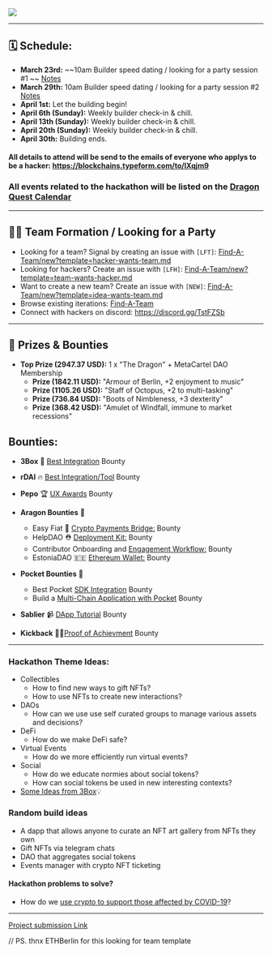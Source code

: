![](https://i.imgur.com/sFnh2Wy.png)

---

## 🗓 Schedule:
- **March 23rd:** ~~10am Builder speed dating / looking for a party session #1 ~~
[Notes](https://hackmd.io/uE7yf-gISFC98lhDL6Uv-A)
- **March 29th:** 10am Builder speed dating / looking for a party session #2 [Notes](https://hackmd.io/9Rp10RipTo-mGscYoS11Tw)
- **April 1st:** Let the building begin! 
- **April 6th (Sunday):** Weekly builder check-in & chill.
- **April 13th (Sunday):** Weekly builder check-in & chill.
- **April 20th (Sunday):** Weekly builder check-in & chill.
- **April 30th:** Building ends.

#### All details to attend will be send to the emails of everyone who applys to be a hacker: https://blockchains.typeform.com/to/lXqjm9

### All events related to the hackathon will be listed on the [Dragon Quest Calendar](https://calendar.google.com/calendar?cid=Y3FtdTZwOGs3YmRudmdxNm5zaG80aHJ2aThAZ3JvdXAuY2FsZW5kYXIuZ29vZ2xlLmNvbQ) 

---

## 🧙‍♂️ Team Formation / Looking for a Party 

-   Looking for a team? Signal by creating an issue with `[LFT]`: [Find-A-Team/new?template=hacker-wants-team.md](https://github.com/metacartel/dragon-quest/issues/new?template=hacker-wants-team.md)
-   Looking for hackers? Create an issue with `[LFH]`: [Find-A-Team/new?template=team-wants-hacker.md](https://github.com/metacartel/dragon-quest/issues/new?template=team-wants-hacker.md)
-   Want to create a new team? Create an issue with `[NEW]`: [Find-A-Team/new?template=idea-wants-team.md](https://github.com/metacartel/dragon-quest/issues/new?template=idea-wants-team.md)
-   Browse existing iterations: [Find-A-Team](https://github.com/metacartel/dragon-quest/issues)
-   Connect with hackers on discord: https://discord.gg/TstFZSb

---

## 🐉 Prizes & Bounties

- **Top Prize (2947.37 USD):** 1 x "The Dragon" + MetaCartel DAO Membership
    - **Prize (1842.11 USD):** "Armour of Berlin, +2 enjoyment to music"
    - **Prize (1105.26 USD):** "Staff of Octopus, +2 to multi-tasking" 
    - **Prize (736.84 USD):** "Boots of Nimbleness, +3 dexterity" 
    - **Prize (368.42 USD):** "Amulet of Windfall, immune to market recessions" 

## Bounties: 

- **3Box** :tada: [Best Integration](https://explorer.bounties.network/bounty/3920) Bounty
- **rDAI** :fire: [Best Integration/Tool](https://explorer.bounties.network/bounty/3921) Bounty
- **Pepo** 🏆 [UX Awards](https://explorer.bounties.network/bounty/3922) Bounty

- **Aragon Bounties** 🦅
    - Easy Fiat :bridge_at_night: [Crypto Payments Bridge:](https://explorer.bounties.network/bounty/3925) Bounty
    - HelpDAO ⛑ [Deployment Kit:](https://explorer.bounties.network/bounty/3926) Bounty
    - Contributor Onboarding and [Engagement Workflow:](https://explorer.bounties.network/bounty/3928) Bounty
    - EstoniaDAO 🇪🇪 [Ethereum Wallet:](https://explorer.bounties.network/bounty/3930) Bounty
- **Pocket Bounties** 👖
    - Best Pocket [SDK Integration](https://explorer.bounties.network/bounty/3932) Bounty
    - Build a [Multi-Chain Application with Pocket](https://explorer.bounties.network/bounty/3933) Bounty
- **Sablier** 📹 [DApp Tutorial](https://explorer.bounties.network/bounty/3927) Bounty
- **Kickback** 🦵🏼[Proof of Achievment](https://explorer.bounties.network/bounty/3935) Bounty

---

### Hackathon Theme Ideas:
- Collectibles
    - How to find new ways to gift NFTs?
    - How to use NFTs to create new interactions?
- DAOs
    - How can we use use self curated groups to manage various assets and decisions?
- DeFi
    - How do we make DeFi safe?
- Virtual Events
    - How do we more efficiently run virtual events?
- Social
    - How do we educate normies about social tokens?
    - How can social tokens be used in new interesting contexts?
- [Some Ideas from 3Box](https://medium.com/3box/what-you-can-build-with-3box-216bcef0a71c)💡

### Random build ideas

- A dapp that allows anyone to curate an NFT art gallery from NFTs they own
- Gift NFTs via telegram chats
- DAO that aggregates social tokens
- Events manager with crypto NFT ticketing

#### Hackathon problems to solve?
- How do we [use crypto to support those affected by COVID-19](https://discord.gg/UKwrBQV)?

---

[Project submission Link](https://github.com/metacartel/submissions/issues/1)

// PS. thnx ETHBerlin for this looking for team template
